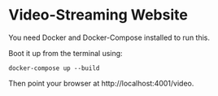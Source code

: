 # Video-Streaming Website

You need Docker and Docker-Compose installed to run this.

Boot it up from the terminal using:

    docker-compose up --build

Then point your browser at http://localhost:4001/video.